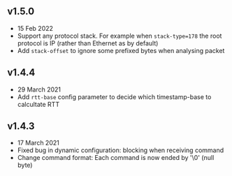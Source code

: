 ## v1.5.0
- 15 Feb 2022
- Support any protocol stack. For example when `stack-type=178` the root protocol is IP (rather than Ethernet as by default)
- Add `stack-offset` to ignore some prefixed bytes when analysing packet
## v1.4.4
- 29 March 2021
- Add `rtt-base` config parameter to decide which timestamp-base to calcultate RTT

## v1.4.3

- 17 March 2021
- Fixed bug in dynamic configuration: blocking when receiving command
- Change command format: Each command is now ended by '\0' (null byte) 
